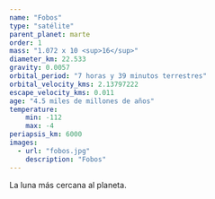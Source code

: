 ```yaml
---
name: "Fobos"
type: "satélite"
parent_planet: marte
order: 1
mass: "1.072 x 10 <sup>16</sup>"
diameter_km: 22.533
gravity: 0.0057
orbital_period: "7 horas y 39 minutos terrestres"
orbital_velocity_kms: 2.13797222
escape_velocity_kms: 0.011
age: "4.5 miles de millones de años"
temperature:
    min: -112
    max: -4
periapsis_km: 6000
images:
  - url: "fobos.jpg"
    description: "Fobos"
---
```


La luna más cercana al planeta.